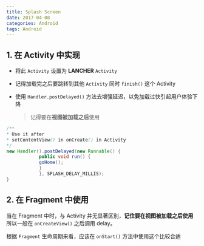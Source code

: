 ```yaml
---
title: Splash Screen
date: 2017-04-08
categories: Android
tags: Android
---
```


## 1. 在 Activity 中实现

- 将此 `Activity` 设置为 **LANCHER** `Activity`
- 记得加载完之后要跳转到其他 `Activity` 同时 `finish()` 这个 Activity
- 使用 `Handler.postDelayed()` 方法去增强延迟，以免加载过快引起用户体验下降

    > 记得要在**视图被加载之后**使用

``` java
/**
* Use it after
* setContentView() in onCreate() in Activity
*/
new Handler().postDelayed(new Runnable() {
            public void run() {
            goHome();
            }
            }, SPLASH_DELAY_MILLIS);
}
```

## 2. 在 Fragment 中使用

当在 Fragment 中时，与 Activity 并无显著区别，**记住要在视图被加载之后使用**
所以一般在 `onCreateView()` 之后调用 delay。

根据 `Fragment` 生命周期来看，应该在 `onStart()` 方法中使用这个比较合适
